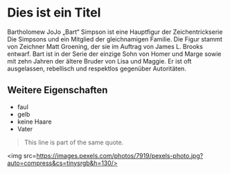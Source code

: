 # Dies ist ein Titel

Bartholomew JoJo „Bart“ Simpson ist eine Hauptfigur der Zeichentrickserie Die Simpsons und ein Mitglied der gleichnamigen Familie. Die Figur stammt von Zeichner Matt Groening, der sie im Auftrag von James L. Brooks entwarf. Bart ist in der Serie der einzige Sohn von Homer und Marge sowie mit zehn Jahren der ältere Bruder von Lisa und Maggie. Er ist oft ausgelassen, rebellisch und respektlos gegenüber Autoritäten. 

## Weitere Eigenschaften
* faul
* gelb
* keine Haare
* Vater

> This line is part of the same quote.

<img src=https://images.pexels.com/photos/7919/pexels-photo.jpg?auto=compress&cs=tinysrgb&h=130/>